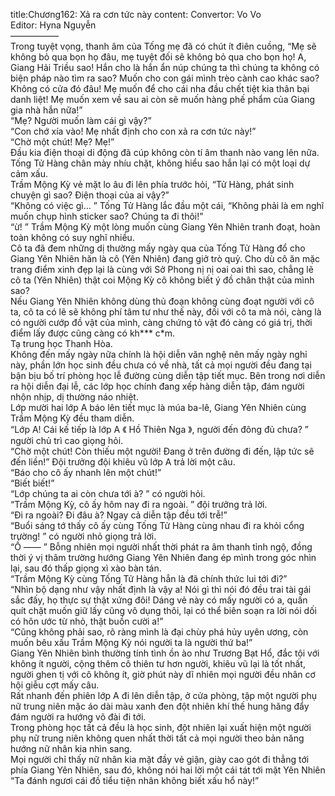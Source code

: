 title:Chương162: Xả ra cơn tức này
content:
Convertor: Vo Vo<br>Editor: Hyna Nguyễn<br>—————–<br>Trong tuyệt vọng, thanh âm của Tống mẹ đã có chút ít điên cuồng, “Mẹ sẽ không bỏ qua bọn họ đâu, mẹ tuyệt đối sẽ không bỏ qua cho bọn họ! A, Giang Hải Triều sao! Hắn cho là hắn ẩn núp chúng ta thì chúng ta không có biện pháp nào tìm ra sao? Muốn cho con gái mình trèo cành cao khác sao? Không có cửa đó đâu! Mẹ muốn để cho cái nha đầu chết tiệt kia thân bại danh liệt! Mẹ muốn xem về sau ai còn sẽ muốn hàng phế phẩm của Giang gia nhà hắn nữa!”<br>“Mẹ? Người muốn làm cái gì vậy?”<br>“Con chớ xía vào! Mẹ nhất định cho con xả ra cơn tức này!”<br>“Chờ một chút! Mẹ? Mẹ!”<br>Đầu kia điện thoại di động đã cúp không còn tí âm thanh nào vang lên nữa. Tống Tử Hàng chân mày nhíu chặt, không hiểu sao hắn lại có một loại dự cảm xấu.<br>Trầm Mộng Kỳ vẻ mặt lo âu đi lên phía trước hỏi, “Tử Hàng, phát sinh chuyện gì sao? Điện thoại của ai vậy?”<br>“Không có việc gì… ” Tống Tử Hàng lắc đầu một cái, “Không phải là em nghĩ muốn chụp hình sticker sao? Chúng ta đi thôi!”<br>“ừ! ” Trầm Mộng Kỳ một lòng muốn cùng Giang Yên Nhiên tranh đoạt, hoàn toàn không có suy nghĩ nhiều.<br>Cô ta đã đem những dị thường mấy ngày qua của Tống Tử Hàng đổ cho Giang Yên Nhiên hăn là cô (Yên Nhiên) đang giở trò quỷ. Cho dù cô ăn mặc trang điểm xinh đẹp lại là cùng với Sở Phong nị nị oai oai thì sao, chẳng lẽ cô ta (Yên Nhiên) thật coi Mộng Kỳ cô không biết ý đồ chân thật của mình sao?<br>Nếu Giang Yên Nhiên không dùng thủ đoạn không cùng đoạt người với cô ta, cô ta có lẽ sẽ không phí tâm tư như thế này, đối với cô ta mà nói, càng là có người cướp đồ vật của mình, càng chứng tỏ vật đó càng có giá trị, thời điểm lấy được cũng càng có kh*** c*m.<br>Tạ trung học Thanh Hòa.<br>Không đến mấy ngày nữa chính là hội diễn văn nghệ nên mấy ngày nghỉ này, phần lớn học sinh đều chưa có về nhà, tất cả mọi người đều đang tại bận bịu bố trí phòng học lễ đường cùng diễn tập tiết mục. Bên trong nơi diễn ra hội diễn đại lễ, các lớp học chính đang xếp hàng diễn tập, đám người nhộn nhịp, dị thường náo nhiệt.<br>Lớp mười hai lớp A báo lên tiết mục là múa ba-lê, Giang Yên Nhiên cùng Trầm Mộng Kỳ đều tham diễn.<br>“Lớp A! Cái kế tiếp là lớp A 《 Hồ Thiên Nga 》, người đến đông đủ chưa? ” người chủ trì cao giọng hỏi.<br>“Chờ một chút! Còn thiếu một người! Đang ở trên đường đi đến, lập tức sẽ đến liền!” Đội trưởng đội khiêu vũ lớp A trả lời một câu.<br>“Báo cho cô ấy nhanh lên một chút!”<br>“Biết biết!”<br>“Lớp chúng ta ai còn chưa tới à? ” có người hỏi.<br>“Trầm Mộng Kỳ, cô ấy hôm nay đi ra ngoài. ” đội trưởng trả lời.<br>“Đi ra ngoài? Đi đâu à? Ngay cả diễn tập đều tới trễ!”<br>“Buổi sáng tớ thấy cô ấy cùng Tống Tử Hàng cùng nhau đi ra khỏi cổng trường! ” có người nhỏ giọng trả lời.<br>“Ồ —— ” Bỗng nhiên mọi người nhất thời phát ra âm thanh tỉnh ngộ, đồng thời ý vị thâm trường hướng Giang Yên Nhiên đang ép mình trong góc nhìn lại, sau đó thấp giọng xì xào bàn tán.<br>“Trầm Mộng Kỳ cùng Tống Tử Hàng hẳn là đã chính thức lui tới đi?”<br>“Nhìn bộ dạng như vậy nhất định là vậy a! Nói gì thì nói đó đều trai tài gái sắc đấy, họ thực sự thật xứng đôi! Dáng vẻ này có mấy người có a, quấn quít chặt muốn giữ lấy cũng vô dụng thôi, lại có thể biên soạn ra lời nói dối có hôn ước từ nhỏ, thật buồn cười a!”<br>“Cũng không phải sao, rõ ràng mình là đại chùy phá hủy uyên ương, còn muốn bêu xấu Trầm Mộng Kỳ nói người ta là người thứ ba!”<br>Giang Yên Nhiên bình thường tính tình ồn ào như Trương Bạt Hổ, đắc tội với không ít người, cộng thêm cô thiên tư hơn người, khiêu vũ lại là tốt nhất, người ghen tị với cô không ít, giờ phút này dĩ nhiên mọi người đều nhân cơ hội giễu cợt mấy câu.<br>Rất nhanh đến phiên lớp A đi lên diễn tập, ở cửa phòng, tập một người phụ nữ trung niên mặc áo dài màu xanh đen đột nhiên khí thế hung hăng đẩy đám người ra hướng võ đài đi tới.<br>Trong phòng học tất cả đều là học sinh, đột nhiên lại xuất hiện một người phụ nữ trung niên không quen nhất thời tất cả mọi người theo bản năng hướng nữ nhân kia nhìn sang.<br>Mọi người chỉ thấy nữ nhân kia mặt đầy vẻ giận, giày cao gót đi thẳng tới phía Giang Yên Nhiên, sau đó, không nói hai lời một cái tát tới mặt Yên Nhiên “Ta đánh ngươi cái đồ tiểu tiện nhân không biết xấu hổ này!”